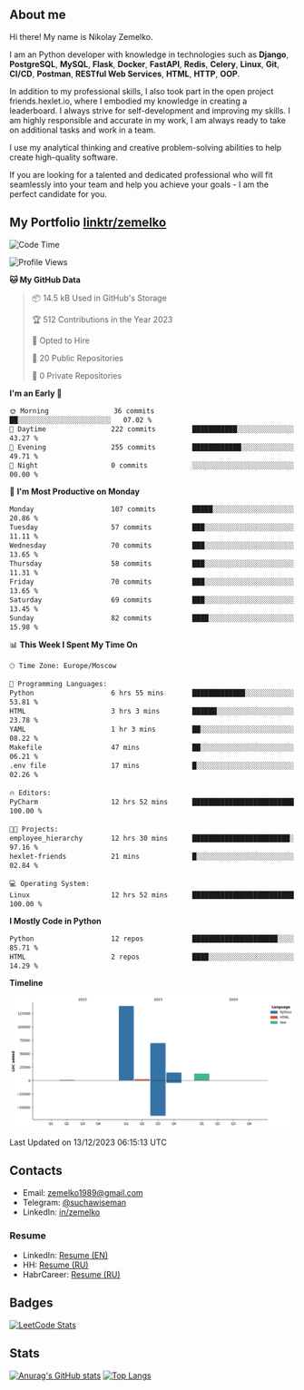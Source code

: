 ## About me
Hi there! My name is Nikolay Zemelko. 

I am an Python developer with knowledge in technologies such as **Django**, **PostgreSQL**, **MySQL**, **Flask**, **Docker**, **FastAPI**, **Redis**, **Celery**, **Linux**, **Git**, **CI/CD**, **Postman**, **RESTful Web Services**, **HTML**, **HTTP**, **OOP**.

In addition to my professional skills, I also took part in the open project friends.hexlet.io, where I embodied my knowledge in creating a leaderboard.
I always strive for self-development and improving my skills. I am highly responsible and accurate in my work, I am always ready to take on additional tasks and work in a team.

I use my analytical thinking and creative problem-solving abilities to help create high-quality software.

If you are looking for a talented and dedicated professional who will fit seamlessly into your team and help you achieve your goals - I am the perfect candidate for you.

## My Portfolio [linktr/zemelko](https://linktr.ee/zemelko)


<!--START_SECTION:waka-->
![Code Time](http://img.shields.io/badge/Code%20Time-41%20hrs%2052%20mins-blue)

![Profile Views](http://img.shields.io/badge/Profile%20Views-1-blue)

**🐱 My GitHub Data** 

> 📦 14.5 kB Used in GitHub's Storage 
 > 
> 🏆 512 Contributions in the Year 2023
 > 
> 💼 Opted to Hire
 > 
> 📜 20 Public Repositories 
 > 
> 🔑 0 Private Repositories 
 > 
**I'm an Early 🐤** 

```text
🌞 Morning                36 commits          ██░░░░░░░░░░░░░░░░░░░░░░░   07.02 % 
🌆 Daytime                222 commits         ███████████░░░░░░░░░░░░░░   43.27 % 
🌃 Evening                255 commits         ████████████░░░░░░░░░░░░░   49.71 % 
🌙 Night                  0 commits           ░░░░░░░░░░░░░░░░░░░░░░░░░   00.00 % 
```
📅 **I'm Most Productive on Monday** 

```text
Monday                   107 commits         █████░░░░░░░░░░░░░░░░░░░░   20.86 % 
Tuesday                  57 commits          ███░░░░░░░░░░░░░░░░░░░░░░   11.11 % 
Wednesday                70 commits          ███░░░░░░░░░░░░░░░░░░░░░░   13.65 % 
Thursday                 58 commits          ███░░░░░░░░░░░░░░░░░░░░░░   11.31 % 
Friday                   70 commits          ███░░░░░░░░░░░░░░░░░░░░░░   13.65 % 
Saturday                 69 commits          ███░░░░░░░░░░░░░░░░░░░░░░   13.45 % 
Sunday                   82 commits          ████░░░░░░░░░░░░░░░░░░░░░   15.98 % 
```


📊 **This Week I Spent My Time On** 

```text
🕑︎ Time Zone: Europe/Moscow

💬 Programming Languages: 
Python                   6 hrs 55 mins       █████████████░░░░░░░░░░░░   53.81 % 
HTML                     3 hrs 3 mins        ██████░░░░░░░░░░░░░░░░░░░   23.78 % 
YAML                     1 hr 3 mins         ██░░░░░░░░░░░░░░░░░░░░░░░   08.22 % 
Makefile                 47 mins             ██░░░░░░░░░░░░░░░░░░░░░░░   06.21 % 
.env file                17 mins             █░░░░░░░░░░░░░░░░░░░░░░░░   02.26 % 

🔥 Editors: 
PyCharm                  12 hrs 52 mins      █████████████████████████   100.00 % 

🐱‍💻 Projects: 
employee_hierarchy       12 hrs 30 mins      ████████████████████████░   97.16 % 
hexlet-friends           21 mins             █░░░░░░░░░░░░░░░░░░░░░░░░   02.84 % 

💻 Operating System: 
Linux                    12 hrs 52 mins      █████████████████████████   100.00 % 
```

**I Mostly Code in Python** 

```text
Python                   12 repos            █████████████████████░░░░   85.71 % 
HTML                     2 repos             ████░░░░░░░░░░░░░░░░░░░░░   14.29 % 
```



**Timeline**

![Lines of Code chart](https://raw.githubusercontent.com/zemelko/zemelko/main/assets/bar_graph.png)


 Last Updated on 13/12/2023 06:15:13 UTC
<!--END_SECTION:waka-->

## Contacts

* Email: [zemelko1989@gmail.com](mailto:zemelko1989@gmail.com)
* Telegram: [@suchawiseman](https://t.me/suchawiseman)
* LinkedIn: [in/zemelko](https://www.linkedin.com/in/zemelko)

### Resume

* LinkedIn: [Resume (EN)](https://www.linkedin.com/in/zemelko)
* HH: [Resume (RU)](https://hh.ru/resume/4a4435a9ff09e87f6c0039ed1f4e475572454c)
* HabrCareer: [Resume (RU)](https://career.habr.com/zemelko1)

## Badges

[![LeetCode Stats](https://leetcode.card.workers.dev/zemelko?font=source_code_pro&extension=null)](https://leetcode.com/zemelko/)

## Stats
[![Anurag's GitHub stats](https://github-readme-stats.vercel.app/api?username=zemelko)](https://github.com/zemelko/github-readme-stats)
[![Top Langs](https://github-readme-stats.vercel.app/api/top-langs/?username=zemelko&layout=compact&langs_count=10)](https://github.com/zemelko/github-readme-stats)
